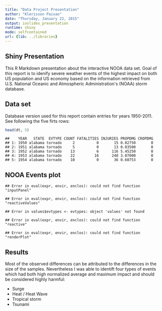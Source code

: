 ```yaml
---
title: "Data Project Presentation"
author: "Klerisson Paixao"
date: "Thursday, January 22, 2015"
output: ioslides_presentation
runtime: shiny
mode: selfcontained
url: {lib: ../libraries}
---
```


## Shiny Presentation

This R Markdown presentation about the interactive NOOA data set.
Goal of this report is to idenify severe weather events of the highest impact on both US population and US economy based on the information retrieved from U.S. National Oceanic and Atmospheric Administration's (NOAA) storm database.

## Data set
Database version used for this report contain entries for years 1950-2011. 
See following the five firts rows:




```r
head(dt, 5)
```

```
##    YEAR   STATE  EVTYPE COUNT FATALITIES INJURIES PROPDMG CROPDMG
## 1: 1950 alabama tornado     2          0       15 0.02750       0
## 2: 1951 alabama tornado     5          0       13 0.03500       0
## 3: 1952 alabama tornado    13          6      116 5.45250       0
## 4: 1953 alabama tornado    22         16      248 3.07000       0
## 5: 1954 alabama tornado    10          0       36 0.60753       0
```

## NOOA Events plot


```
## Error in eval(expr, envir, enclos): could not find function "inputPanel"
```

```
## Error in eval(expr, envir, enclos): could not find function "reactiveValues"
```

```
## Error in values$evtypes <- evtypes: object 'values' not found
```

```
## Error in eval(expr, envir, enclos): could not find function "reactive"
```

```
## Error in eval(expr, envir, enclos): could not find function "renderPlot"
```

## Results

Most of the observed differences can be attributed to the differences in the size of the samples. Nevertheless I was able to identift four types of events which had both high normalized average and maximum impact and should be considered highly harmful:

- Surge
- Heat / Heat Wave
- Tropical storm
- Tsunami
